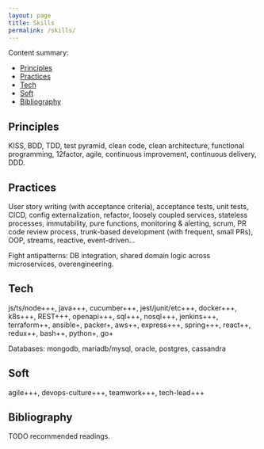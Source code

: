 ```yaml
---
layout: page
title: Skills
permalink: /skills/
---
```


Content summary:

- [Principles](#principles)
- [Practices](#practices)
- [Tech](#tech)
- [Soft](#soft)
- [Bibliography](#bibliography)

## Principles

KISS, BDD, TDD, test pyramid, clean code, clean architecture, functional programming, 12factor, agile, continuous improvement, continuous delivery, DDD.

## Practices

User story writing (with acceptance criteria), acceptance tests, unit tests, CICD, config externalization, refactor, loosely coupled services, stateless processes, immutability, pure functions, monitoring & alerting, scrum, PR code review process, trunk-based development (with frequent, small PRs), OOP, streams, reactive, event-driven...

Fight antipatterns: DB integration, shared domain logic across microservices, overengineering.

## Tech

<!-- TODO replace pluses with stars? -->

js/ts/node+++, java+++, cucumber+++, jest/junit/etc+++, docker+++, k8s+++, REST+++, openapi+++, sql+++, nosql+++, jenkins+++, terraform++, ansible+, packer+, aws++, express+++, spring+++, react++, redux++, bash++, python+, go+

Databases: mongodb, mariadb/mysql, oracle, postgres, cassandra

## Soft

agile+++, devops-culture+++, teamwork+++, tech-lead+++

## Bibliography

TODO recommended readings.
